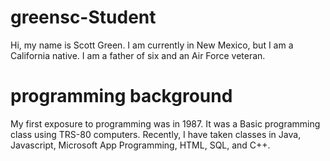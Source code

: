 greensc-Student
===============

Hi, my name is Scott Green. I am currently in New Mexico, but I am a California native. I am a father of six and an Air Force veteran.

programming background
======================

My first exposure to programming was in 1987. It was a Basic programming class using TRS-80 computers. Recently, I have taken classes in Java, Javascript, Microsoft App Programming, HTML, SQL, and C++.
